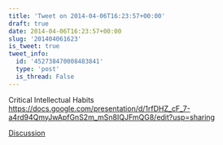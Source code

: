 ```yaml
---
title: 'Tweet on 2014-04-06T16:23:57+00:00'
draft: true
date: 2014-04-06T16:23:57+00:00
slug: '201404061623'
is_tweet: true
tweet_info:
  id: '452738470008483841'
  type: 'post'
  is_thread: False
---
```




Critical Intellectual Habits <https://docs.google.com/presentation/d/1rfDHZ_cF_7-a4rd94QmyJwApfGnS2m_mSn8IQJFmQG8/edit?usp=sharing>

[Discussion](https://x.com/sytelus/status/452738470008483841)
